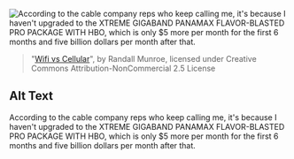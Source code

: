 ![According to the cable company reps who keep calling me, it's because I haven't upgraded to the XTREME GIGABAND PANAMAX FLAVOR-BLASTED PRO PACKAGE WITH HBO, which is only $5 more per month for the first 6 months and five billion dollars per month after that.](https://imgs.xkcd.com/comics/wifi_vs_cellular.png)
> "[Wifi vs Cellular](https://xkcd.com/1865/)", by Randall Munroe, licensed under Creative Commons Attribution-NonCommercial 2.5 License

## Alt Text
According to the cable company reps who keep calling me, it's because I haven't upgraded to the XTREME GIGABAND PANAMAX FLAVOR-BLASTED PRO PACKAGE WITH HBO, which is only $5 more per month for the first 6 months and five billion dollars per month after that.
